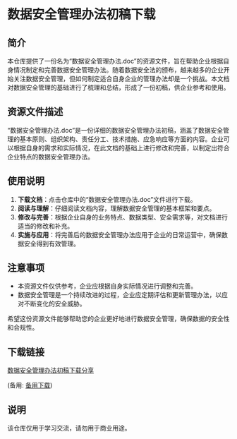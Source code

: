 # 数据安全管理办法初稿下载

## 简介

本仓库提供了一份名为“数据安全管理办法.doc”的资源文件，旨在帮助企业根据自身情况制定和完善数据安全管理办法。随着数据安全法的颁布，越来越多的企业开始关注数据安全管理，但如何制定适合自身企业的管理办法却是一个挑战。本文档对数据安全管理的基础进行了梳理和总结，形成了一份初稿，供企业参考和使用。

## 资源文件描述

“数据安全管理办法.doc”是一份详细的数据安全管理办法初稿，涵盖了数据安全管理的基本原则、组织架构、责任分工、技术措施、应急响应等方面的内容。企业可以根据自身的需求和实际情况，在此文档的基础上进行修改和完善，以制定出符合企业特点的数据安全管理办法。

## 使用说明

1. **下载文档**：点击仓库中的“数据安全管理办法.doc”文件进行下载。
2. **阅读与理解**：仔细阅读文档内容，理解数据安全管理的基本框架和要点。
3. **修改与完善**：根据企业自身的业务特点、数据类型、安全需求等，对文档进行适当的修改和补充。
4. **实施与应用**：将完善后的数据安全管理办法应用于企业的日常运营中，确保数据安全得到有效管理。

## 注意事项

- 本资源文件仅供参考，企业应根据自身实际情况进行调整和完善。
- 数据安全管理是一个持续改进的过程，企业应定期评估和更新管理办法，以应对不断变化的安全威胁。

希望这份资源文件能够帮助您的企业更好地进行数据安全管理，确保数据的安全性和合规性。

## 下载链接
[数据安全管理办法初稿下载分享](https://pan.quark.cn/s/3bed07c2fad0) 

(备用: [备用下载](https://pan.baidu.com/s/1_Q3GJ7P34x7uIJY3qmxHEA?pwd=1234))

## 说明

该仓库仅用于学习交流，请勿用于商业用途。
